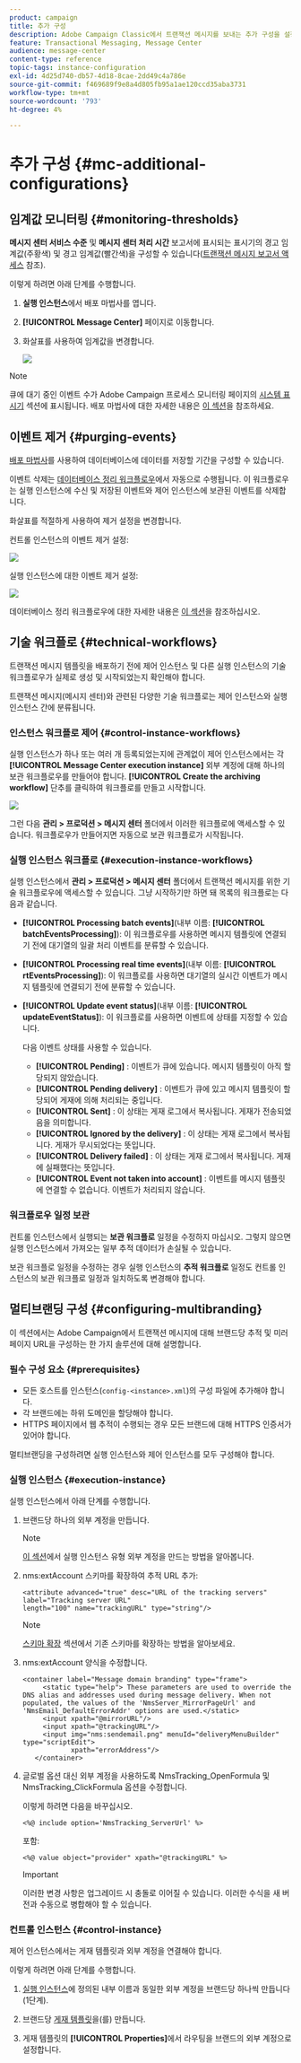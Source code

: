 ```yaml
---
product: campaign
title: 추가 구성
description: Adobe Campaign Classic에서 트랜잭션 메시지를 보내는 추가 구성을 설정하는 방법에 대해 알아봅니다
feature: Transactional Messaging, Message Center
audience: message-center
content-type: reference
topic-tags: instance-configuration
exl-id: 4d25d740-db57-4d18-8cae-2dd49c4a786e
source-git-commit: f469689f9e8a4d805fb95a1ae120ccd35aba3731
workflow-type: tm+mt
source-wordcount: '793'
ht-degree: 4%

---
```


# 추가 구성 {#mc-additional-configurations}



## 임계값 모니터링 {#monitoring-thresholds}

**메시지 센터 서비스 수준** 및 **메시지 센터 처리 시간** 보고서에 표시되는 표시기의 경고 임계값(주황색) 및 경고 임계값(빨간색)을 구성할 수 있습니다([트랜잭션 메시지 보고서 액세스](../../message-center/using/about-transactional-messaging-reports.md) 참조).

이렇게 하려면 아래 단계를 수행합니다.

1. **실행 인스턴스**&#x200B;에서 배포 마법사를 엽니다.

1. **[!UICONTROL Message Center]** 페이지로 이동합니다.

1. 화살표를 사용하여 임계값을 변경합니다.

   ![](assets/messagecenter_monitor_events_001.png)

>[!NOTE]
>
>큐에 대기 중인 이벤트 수가 Adobe Campaign 프로세스 모니터링 페이지의 [시스템 표시기](../../production/using/monitoring-processes.md#system-indicators) 섹션에 표시됩니다. 배포 마법사에 대한 자세한 내용은 [이 섹션](../../installation/using/deploying-an-instance.md#deployment-assistant)을 참조하세요.

## 이벤트 제거 {#purging-events}

[배포 마법사](../../production/using/database-cleanup-workflow.md#deployment-assistant)를 사용하여 데이터베이스에 데이터를 저장할 기간을 구성할 수 있습니다.

이벤트 삭제는 [데이터베이스 정리 워크플로우](../../production/using/database-cleanup-workflow.md)에서 자동으로 수행됩니다. 이 워크플로우는 실행 인스턴스에 수신 및 저장된 이벤트와 제어 인스턴스에 보관된 이벤트를 삭제합니다.

화살표를 적절하게 사용하여 제거 설정을 변경합니다.

컨트롤 인스턴스의 이벤트 제거 설정:

![](assets/messagecenter_delete_events_001.png)

실행 인스턴스에 대한 이벤트 제거 설정:

![](assets/messagecenter_delete_events_002.png)

데이터베이스 정리 워크플로우에 대한 자세한 내용은 [이 섹션](../../production/using/database-cleanup-workflow.md)을 참조하십시오.


## 기술 워크플로 {#technical-workflows}

트랜잭션 메시지 템플릿을 배포하기 전에 제어 인스턴스 및 다른 실행 인스턴스의 기술 워크플로우가 실제로 생성 및 시작되었는지 확인해야 합니다.

트랜잭션 메시지(메시지 센터)와 관련된 다양한 기술 워크플로는 제어 인스턴스와 실행 인스턴스 간에 분류됩니다.

### 인스턴스 워크플로 제어 {#control-instance-workflows}

실행 인스턴스가 하나 또는 여러 개 등록되었는지에 관계없이 제어 인스턴스에서는 각 **[!UICONTROL Message Center execution instance]** 외부 계정에 대해 하나의 보관 워크플로우를 만들어야 합니다. **[!UICONTROL Create the archiving workflow]** 단추를 클릭하여 워크플로를 만들고 시작합니다.

![](assets/messagecenter_archiving_002.png)

그런 다음 **관리 > 프로덕션 > 메시지 센터** 폴더에서 이러한 워크플로에 액세스할 수 있습니다. 워크플로우가 만들어지면 자동으로 보관 워크플로가 시작됩니다.

<!--**Minimal architecture**

Once the control and execution modules are installed on the same instance, you must create the archiving workflow using the deployment wizard. Click the **[!UICONTROL Create the archiving workflow]** button to create and start the workflow.

![](assets/messagecenter_archiving_001.png)-->

### 실행 인스턴스 워크플로 {#execution-instance-workflows}

실행 인스턴스에서 **관리 > 프로덕션 > 메시지 센터** 폴더에서 트랜잭션 메시지를 위한 기술 워크플로우에 액세스할 수 있습니다. 그냥 시작하기만 하면 돼 목록의 워크플로는 다음과 같습니다.

* **[!UICONTROL Processing batch events]**(내부 이름: **[!UICONTROL batchEventsProcessing]**): 이 워크플로우를 사용하면 메시지 템플릿에 연결되기 전에 대기열의 일괄 처리 이벤트를 분류할 수 있습니다.
* **[!UICONTROL Processing real time events]**(내부 이름: **[!UICONTROL rtEventsProcessing]**): 이 워크플로를 사용하면 대기열의 실시간 이벤트가 메시지 템플릿에 연결되기 전에 분류할 수 있습니다.
* **[!UICONTROL Update event status]**(내부 이름: **[!UICONTROL updateEventStatus]**): 이 워크플로를 사용하면 이벤트에 상태를 지정할 수 있습니다.

  다음 이벤트 상태를 사용할 수 있습니다.

   * **[!UICONTROL Pending]** : 이벤트가 큐에 있습니다. 메시지 템플릿이 아직 할당되지 않았습니다.
   * **[!UICONTROL Pending delivery]** : 이벤트가 큐에 있고 메시지 템플릿이 할당되어 게재에 의해 처리되는 중입니다.
   * **[!UICONTROL Sent]** : 이 상태는 게재 로그에서 복사됩니다. 게재가 전송되었음을 의미합니다.
   * **[!UICONTROL Ignored by the delivery]** : 이 상태는 게재 로그에서 복사됩니다. 게재가 무시되었다는 뜻입니다.
   * **[!UICONTROL Delivery failed]** : 이 상태는 게재 로그에서 복사됩니다. 게재에 실패했다는 뜻입니다.
   * **[!UICONTROL Event not taken into account]** : 이벤트를 메시지 템플릿에 연결할 수 없습니다. 이벤트가 처리되지 않습니다.

### 워크플로우 일정 보관

컨트롤 인스턴스에서 실행되는 **보관 워크플로** 일정을 수정하지 마십시오. 그렇지 않으면 실행 인스턴스에서 가져오는 일부 추적 데이터가 손실될 수 있습니다.

보관 워크플로 일정을 수정하는 경우 실행 인스턴스의 **추적 워크플로** 일정도 컨트롤 인스턴스의 보관 워크플로 일정과 일치하도록 변경해야 합니다.

## 멀티브랜딩 구성 {#configuring-multibranding}

이 섹션에서는 Adobe Campaign에서 트랜잭션 메시지에 대해 브랜드당 추적 및 미러 페이지 URL을 구성하는 한 가지 솔루션에 대해 설명합니다.

### 필수 구성 요소 {#prerequisites}

* 모든 호스트를 인스턴스(`config-<instance>.xml`)의 구성 파일에 추가해야 합니다.
* 각 브랜드에는 하위 도메인을 할당해야 합니다.
* HTTPS 페이지에서 웹 추적이 수행되는 경우 모든 브랜드에 대해 HTTPS 인증서가 있어야 합니다.

멀티브랜딩을 구성하려면 실행 인스턴스와 제어 인스턴스를 모두 구성해야 합니다.

### 실행 인스턴스 {#execution-instance}

실행 인스턴스에서 아래 단계를 수행합니다.

1. 브랜드당 하나의 외부 계정을 만듭니다.

   >[!NOTE]
   >
   >[이 섹션](../../message-center/using/configuring-instances.md#control-instance)에서 실행 인스턴스 유형 외부 계정을 만드는 방법을 알아봅니다.

1. nms:extAccount 스키마를 확장하여 추적 URL 추가:

   ```
   <attribute advanced="true" desc="URL of the tracking servers" label="Tracking server URL"
   length="100" name="trackingURL" type="string"/>
   ```

   >[!NOTE]
   >
   >[스키마 확장](../../configuration/using/extending-a-schema.md) 섹션에서 기존 스키마를 확장하는 방법을 알아보세요.

1. nms:extAccount 양식을 수정합니다.

   ```
   <container label="Message domain branding" type="frame">
        <static type="help"> These parameters are used to override the DNS alias and addresses used during message delivery. When not populated, the values of the 'NmsServer_MirrorPageUrl' and 'NmsEmail_DefaultErrorAddr' options are used.</static>
        <input xpath="@mirrorURL"/>
        <input xpath="@trackingURL"/>
        <input img="nms:sendemail.png" menuId="deliveryMenuBuilder" type="scriptEdit">
               xpath="errorAddress"/>
      </container>
   ```

1. 글로벌 옵션 대신 외부 계정을 사용하도록 NmsTracking_OpenFormula 및 NmsTracking_ClickFormula 옵션을 수정합니다.

   이렇게 하려면 다음을 바꾸십시오.

   ```
   <%@ include option='NmsTracking_ServerUrl' %>
   ```

   포함:

   ```
   <%@ value object="provider" xpath="@trackingURL" %>
   ```

   >[!IMPORTANT]
   >
   >이러한 변경 사항은 업그레이드 시 충돌로 이어질 수 있습니다. 이러한 수식을 새 버전과 수동으로 병합해야 할 수 있습니다.

### 컨트롤 인스턴스 {#control-instance}

제어 인스턴스에서는 게재 템플릿과 외부 계정을 연결해야 합니다.

이렇게 하려면 아래 단계를 수행합니다.

1. [실행 인스턴스](#execution-instance)에 정의된 내부 이름과 동일한 외부 계정을 브랜드당 하나씩 만듭니다(1단계).

1. 브랜드당 [게재 템플릿](../../delivery/using/about-templates.md)을(를) 만듭니다.

1. 게재 템플릿의 **[!UICONTROL Properties]**&#x200B;에서 라우팅을 브랜드의 외부 계정으로 설정합니다.
